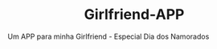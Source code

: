 <h1 align="center">Girlfriend-APP</h1>
<p>Um APP para minha Girlfriend - Especial Dia dos Namorados</p>

